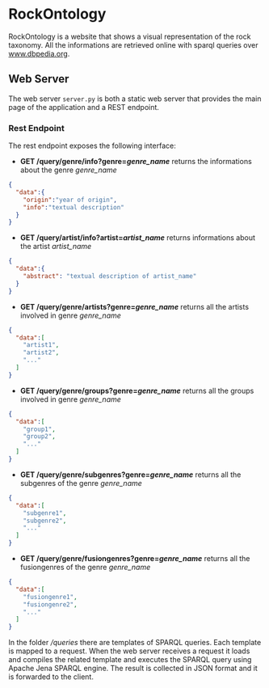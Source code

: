 # RockOntology
RockOntology is a website that shows a visual representation of the rock taxonomy. All the informations are retrieved online with sparql queries over www.dbpedia.org.

## Web Server
The web server ```server.py``` is both a static web server that provides the main page of the application and a REST endpoint.

### Rest Endpoint
The rest endpoint exposes the following interface:
- <b>GET  /query/genre/info?genre=<i>genre_name</i></b> returns the informations about the genre <i>genre_name</i>
```json
{
  "data":{
    "origin":"year of origin",
    "info":"textual description"
  }
}
```
- <b> GET /query/artist/info?artist=<i>artist_name</i></b> returns informations about the artist <i>artist_name</i>
```json
{
  "data":{
    "abstract": "textual description of artist_name"
  }
}
```
- <b> GET /query/genre/artists?genre=<i>genre_name</i></b> returns all the artists involved in genre <i> genre_name </i>
```json
{
  "data":[
    "artist1",
    "artist2",
    "..."
  ]
}
```
- <b> GET /query/genre/groups?genre=<i>genre_name</i></b> returns all the groups involved in genre <i>genre_name</i>
```json
{
  "data":[
    "group1",
    "group2",
    "..."
  ]
}
```
- <b> GET /query/genre/subgenres?genre=<i>genre_name</i></b> returns all the subgenres of the genre <i>genre_name</i>
```json
{
  "data":[
    "subgenre1",
    "subgenre2",
    "..."
  ]
}
```
- <b> GET /query/genre/fusiongenres?genre=<i>genre_name</i></b> returns all the fusiongenres of the genre <i>genre_name</i>
```json
{
  "data":[
    "fusiongenre1",
    "fusiongenre2",
    "..."
  ]
}
```

In the folder <i>/queries</i> there are templates of SPARQL queries. Each template is mapped to a request. When the web server receives a request it loads and compiles the related template and executes the SPARQL query using Apache Jena SPARQL engine. The result is collected in JSON format and it is forwarded to the client.
